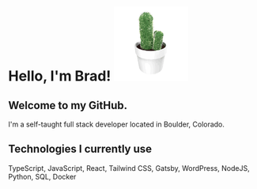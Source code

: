 <h1>Hello, I'm Brad! <img width="150" src="/cactus.gif"  alt="cactus"></h1> 

<h2>Welcome to my GitHub.</h2>

I'm a self-taught full stack developer located in Boulder, Colorado. 

<h2>Technologies I currently use</h2>

TypeScript, JavaScript, React, Tailwind CSS, Gatsby, WordPress, NodeJS, Python, SQL, Docker

